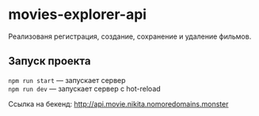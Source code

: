 # movies-explorer-api
Реализованя регистрация, создание, сохранение и удаление фильмов.

## Запуск проекта

`npm run start` — запускает сервер   
`npm run dev` — запускает сервер с hot-reload


Ссылка на бекенд: http://api.movie.nikita.nomoredomains.monster
